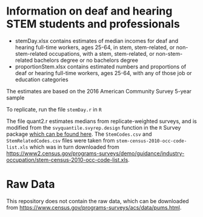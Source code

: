 # Information on deaf and hearing STEM students and professionals

- stemDay.xlsx contains estimates of median incomes for deaf and hearing full-time workers, ages 25-64, in stem, stem-related, or non-stem-related occupations, with a stem, stem-related, or non-stem-related bachelors degree or no bachelors degree
- proportionStem.xlsx contains estimated numbers and proportions of deaf or hearing full-time workers, ages 25-64, with any of those job or education categories

The estimates are based on the 2016 American Community Survey 5-year sample

To replicate, run the file `stemDay.r` in `R`

The file quant2.r estimates medians from replicate-weighted surveys, and is modified from the `svyquantile.svyrep.design` function in the `R` Survey package [which can be found here](https://github.com/cran/survey/blob/4bc6f900be6c085805e3912c07521c67129487cd/R/surveyrep.R). The `StemCodes.csv` and `StemRelatedCodes.csv` files were taken from `stem-census-2010-occ-code-list.xls` which was in turn downloaded from <https://www2.census.gov/programs-surveys/demo/guidance/industry-occupation/stem-census-2010-occ-code-list.xls>.

# Raw Data
This repository does not contain the raw data, which can be downloaded from <https://www.census.gov/programs-surveys/acs/data/pums.html>. 
